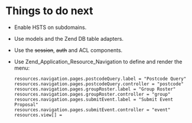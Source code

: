 # Things to do next

* Enable HSTS on subdomains.
* Use models and the Zend DB table adapters.
* Use the ~~session~~, ~~auth~~ and ACL components.
* Use Zend_Application_Resource_Navigation to define and render the menu:

    ```
    resources.navigation.pages.postcodeQuery.label = "Postcode Query"
    resources.navigation.pages.postcodeQuery.controller = "postcode"
    resources.navigation.pages.groupRoster.label = "Group Roster"
    resources.navigation.pages.groupRoster.controller = "group"
    resources.navigation.pages.submitEvent.label = "Submit Event Proposal"
    resources.navigation.pages.submitEvent.controller = "event"
    resources.view[] =
    ```
